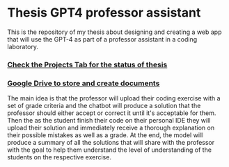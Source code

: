 # Thesis GPT4 professor assistant
This is the repository of my thesis about designing and creating a web app that will use the GPT-4 as part of a professor assistant in a coding laboratory.

### [Check the **Projects Tab** for the status of thesis](https://github.com/users/AggelosDiama/projects/1)

### [Google Drive to store and create documents](https://drive.google.com/drive/folders/11a32olw6Td71VUHAl9Pi__lR3MF2fz9g?usp=sharing)

The main idea is that the professor will upload their coding exercise with a set of grade criteria and the chatbot will produce a solution that the professor should either accept or correct it until it's acceptable for them. Then the as the student finish their code on their personal IDE they will upload their solution and immediately receive a thorough explanation on their possible mistakes as well as a grade. At the end, the model will produce a summary of all the solutions that will share with the professor with the goal to help them understand the level of understanding of the students on the respective exercise. 
